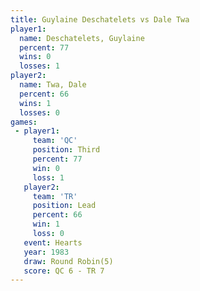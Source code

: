 ```yaml
---
title: Guylaine Deschatelets vs Dale Twa
player1:                      
  name: Deschatelets, Guylaine
  percent: 77                 
  wins: 0                     
  losses: 1                   
player2:                      
  name: Twa, Dale             
  percent: 66                 
  wins: 1                     
  losses: 0                   
games:
 - player1:         
     team: 'QC'     
     position: Third
     percent: 77    
     win: 0         
     loss: 1        
   player2:        
     team: 'TR'    
     position: Lead
     percent: 66   
     win: 1        
     loss: 0       
   event: Hearts       
   year: 1983          
   draw: Round Robin(5)
   score: QC 6 - TR 7  
---
```

